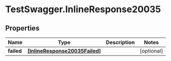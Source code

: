 # TestSwagger.InlineResponse20035

## Properties

Name | Type | Description | Notes
------------ | ------------- | ------------- | -------------
**failed** | [**[InlineResponse20035Failed]**](InlineResponse20035Failed.md) |  | [optional] 


